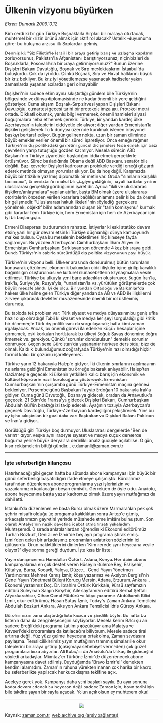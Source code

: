 # Ülkenin vizyonu büyürken

*Ekrem Dumanlı 2009.10.12*

<tr><td class="metin" colspan="2" style="padding-top: 20px; padding-left: 5px; ">Kim derdi ki bir gün Türkiye Boşnaklarla Sırpları bir masaya oturtacak, muhtemel bir krizin önünü almak için aktif rol alacak? Üstelik -duyumuma göre- bu buluşma arzusu ilk Sırplardan gelmiş.</td></tr><tr><td class="metin" colspan="2" style="padding-top: 20px; padding-left: 5px; "><p>Denmiş ki: "Siz Filistin'le İsrail'i bir araya getirip barış ve uzlaşma kapılarını zorluyorsunuz, Pakistan'la Afganistan'ı barıştırıyorsunuz; niçin bizleri de Boşnaklarla, Kosovalılarla bir araya getirmiyorsunuz?" Bunun üzerine Dışişleri Bakanı Davutoğlu, Boşnak ve Sırp meslektaşlarını İstanbul'da buluşturdu. Çok da iyi oldu. Çünkü Boşnak, Sırp ve Hırvat halklarını büyük bir kriz bekliyor. Bu kriz iyi yönetilemezse yaşanacak hadiseler yakın zamanlarda yaşanan acılardan geri olmayabilir.
<p> Dışişleri'nin sadece ekim ayına sıkıştırdığı gündem bile Türkiye'nin bölgesinde ve dünya diplomasisinde ne kadar önemli bir yere geldiğini gösteriyor. Cuma akşamı Boşnak-Sırp zirvesi yapan Dışişleri Bakanı Davutoğlu, cumartesi gecesi tarihî bir protokole imza attı. Protokol metni ortada. Dikkatli okumak, yanlış bilgi vermemek, önemli hamleleri siyasi boğuşmalara heba etmemek gerekir. Türkiye, bir yandan kardeş ülke Azerbaycan'ın taleplerini ciddiyetle ele alıyor; diğer yandan Ermenistan'la ilişkileri geliştirerek Türk dünyası üzerinde kurulmak istenen irrasyonel baskıyı bertaraf ediyor. Bugün gelinen nokta, uzun bir zaman diliminde büyük emekler verilen önemli bir süreci işaretliyor. Onca emeğe rağmen Türkiye'nin dış politikadaki gayretini güncel didişmelere feda etmek için bazı çevrelerin yanıp tutuştuğu gözden kaçmıyor. Mesela sürecin ABD Başkanı'nın Türkiye ziyaretiyle başladığını iddia etmek gerçeklerle örtüşmüyor. Süreç başladığında Obama değil ABD Başkanı, senatör bile değildi. Bazı çevreler Dışişleri kadrosunun protokole verdiği emeği göz ardı ederek metinde olmayan yorumlar ekliyor. Bu da hoş değil. Karşımızda büyük bir titizlikle yazılmış diplomatik bir metin var. Orada "sınırların karşılıklı tanınması", Ermenistan'ın makul bir çizgiye geldiğinin, hayali haritalar yerine uluslararası gerçekliği gördüğünün işaretidir. Ayrıca "ikili ve uluslararası ilişkilere/anlaşmalara" yapılan atıflar, başta BM olmak üzere uluslararası otoritelerin önceden verilen kararlara bağlılığı anlamına gelir ki bu da önemli bir gelişmedir. "Uluslararası hukuk ilkeleri"nin söylediği gerçeklere yönelmek, objektif bilim adamlarından oluşan bir "tarih komisyonu" kurmak gibi kararlar hem Türkiye için, hem Ermenistan için hem de Azerbaycan için iyi bir başlangıçtır.
<p> Ermeni Diasporası bu durumdan rahatsız. İstiyorlar ki eski statüko devam etsin; yani hır gür devam etsin ki Türkiye düşmanlığı dünya kamuoyunda ma'kes bulsun. Oysa bu meselenin bekletilmesi hiç kimseye fayda sağlamıyor. Bu yüzden Azerbaycan Cumhurbaşkanı İlham Aliyev ile Ermenistan Cumhurbaşkanı Sarkisyan son dönemde 4 kez bir araya geldi. Bunda Türkiye'nin sabırla sürdürdüğü dış politika vizyonunun payı büyük. 
<p> Türkiye'nin vizyonu belli: Ülkeler arasında dondurulmuş bütün sorunların konuşarak çözülmesi, ekonomik bakımdan ciddi ilişkiler içine girilip karşılıklı bağımlılığın oluşturulması ve kültürel münasebetlerin kaynaşmalara vesile edilmesi. Türkiye bu ufkuyla yeni barış adacıkları oluşturuyor. Bugün İran'la, Irak'la, Suriye'yle, Rusya'yla, Yunanistan'la vs. yürütülen görüşmelerde çok büyük mesafe alındı. İyi de oldu. Bir yandan Ortadoğu ve Balkanlar'da hakem ülke haline gelen Türkiye diğer yandan da AB ve ABD ile ilişkilerini zirveye çıkararak devletler muvazenesinde önemli bir rol üstlenmiş durumda.
<p> Bu tabloda tek problem var: Türk siyaset ve medya dünyasının bu geniş ufka hazır olup olmadığı! Tabii ki siyaset ve medya her şeyi sorguladığı gibi kritik bir dönemeçte Türk dış politikasını da sorgulayacak; hatta kimi zaman ırgalayacak. Ancak, bu önemli görevi ifa ederken küçük hesaplar içine girmemek, eski korkuları hortlatarak bu ülkeyi Soğuk Savaş dönemine doğru itmemek vs. gerekiyor. Çünkü "sorunlar dondurulsun" demekle sorunlar donmuyor. Geçen sene Gürcistan'da yaşananlar herkese ders oldu; bize de olmalı. Kaldı ki bulunduğumuz coğrafyada Türkiye'nin razı olmadığı hiçbir formül kalıcı bir çözümü işaretleyemez.
<p> Türkiye yarın 12 bakanıyla Halep'e gidiyor. İki ülkenin sınırlarının açılmasının ne anlama geldiğini Ermenistan bu örneğe bakarak anlayabilir. Halep'ten Gaziantep'e geçecek iki ülkenin yetkilileri kalıcı barış için ekonomik ve kültürel köprülerin nasıl kurulduğunu gösterecek. Ermenistan Cumhurbaşkanı'nın çarşamba günü Türkiye-Ermenistan maçına gelmesi bekleniyor. Perşembe günü Başbakan Tayyip Erdoğan 10 bakanıyla Irak'a gidiyor. Cuma günü Davutoğlu, Bosna'ya gidecek, oradan da Arnavutluk'a geçecek. 21 Ekim'de Fransa'ya gidecek Dışişleri Bakanı, Cumhurbaşkanı Abdullah Gül'ün bıraktığı izi takip edecek. Ayağının tozuyla Azerbaycan'a geçecek Davutoğlu, Türkiye-Azerbaycan kardeşliğini pekiştirecek. Yine bu ay içine sıkıştırılan bir gezi daha var: Başbakan ve Dışişleri Bakanı Pakistan ve İran'a gidiyor...
<p> Görüldüğü gibi Türkiye boş durmuyor. Uluslararası dengelerde "Ben de varım!" diyor. Keşke aynı iradeyle siyaset ve medya küçük derelerde boğulma yerine büyük deryalara derinlikli analiz gücüyle açılabilse. O gün, kısır çekişmelerin bittiği gündür... e.dumanli@zaman.com.tr
<p><hr/>
<p><h3>İşte seferberliğin bilançosu</h3>
<p>Hatırlanacağı gibi geçen hafta bu sütunda abone kampanyası için büyük bir gönül seferberliği başlatıldığını ifade etmeye çalışmıştık. Bürolarımız tarafından düzenlenen abone programlarına yazı işlerimizin ve yazarlarımızın katılacağını beyan etmiştik. Gerçekten de öyle oldu. Anadolu, abone heyecanına başta yazar kadromuz olmak üzere yayın mutfağımızı da dahil etti. 
<p>İstanbul'da düzenlenen ve başta Bursa olmak üzere Marmara'dan pek çok şehrin misafir olduğu üç programa katıldıktan sonra Antep'e gitmiş, arkadaşlarımızın gayretini yerinde müşahede etme imkânı bulmuştum. Son olarak Antalya'nın nazik davetine icabet etme fırsatı yakaladım. Muhteşemdi. O sırada anlatılanlardan öğrendim ki Ekonomi editörümüz Turhan Bozkurt, Denizli ve İzmir'de beş ayrı programa iştirak etmiş. İzmir'den gelen bir arkadaşımız programları anlatırken gözlerinin içi gülüyordu. Onun naklettiklerini dinlerken 'Kim nerede aynı heyecana vesile oluyor?' diye sorma gereği duydum. İşte kısa bir liste:
<p>Yayın danışmanımız Hamdullah Öztürk, Adana, Konya. Her daim abone kampanyalarına en çok destek veren Hüseyin Gülerce Bey, Eskişehir, Kütahya, Bursa, Kocaeli, Yalova, Düzce... Genel Yayın Yönetmen Yardımcımız Mehmet Kamış İzmir, köşe yazarımız ve Aksiyon Dergisi'nin Genel Yayın Yönetmeni Bülent Korucu Mersin, Adana, Erzurum, Ankara... Ekonomi yazarımız Doç. Dr. İbrahim Öztürk Kırıkkale, Kürsü sayfamızın editörü Süleyman Sargın Kırşehir, Aile sayfamızın editörü Serhat Şeftali Afyonkarahisar, Cihan Genel Müdürü ve köşe yazarımız Abdülhamit Bilici İzmir, okur editörümüz Hasan Sutay İzmir, Today's Zaman Ankara Temsilcisi Abdullah Bozkurt Ankara, Aksiyon Ankara Temsilcisi İdris Gürsoy Ankara.
<p>Bürolarımızın bana ulaştırdığı liste kısaca ve şimdilik böyle. Bu hafta bu listenin daha da zenginleşeceğini söylüyorlar. Mesela Kerim Balcı şu an sadece Ereğli'deki programa katılmış gözüküyor ama Malatya ve Kayseri'deki programlara da katılacağını biliyorum. Mesele sadece tiraj artırma değil. Yüz yüze gelme, heyecana ortak olma, Zaman sevdasını paylaşma. Temsilciliklerimiz yayın mutfağının tanınmış simaları ile okur taleplerini bir araya getirip (çakışmaya sebebiyet vermeden) çok güzel programlara imza atıyorlar. Ali Bulaç'ın da Anadolu'da birkaç ile gideceğini söyledi arkadaşlar. Mümtaz'er Türköne İzmir'de düzenlenecek abone kampanyasına davet edilmiş. Duyduğumda 'Bravo İzmir'e!' demekten kendimi alamadım. Zaman'ın ruhuna yürekten inanan çok harika bir kadro, bu seferberlikte yapılacak her kucaklaşma teklifine açık.
<p>Aceleye gerek yok. Kampanya daha yeni başladı sayılır. Bu ayın sonuna kadar devam edecek bu heyecan değil sadece Zaman için, basın tarihi için bile takdire şayan bir sayfa açacak. Yolun açık olsun ey muhteşem okur! 
<p><hr/>
<p><p align="center"><img border="0" src="http://web.archive.org/web/20100109101714im_/http://medya.zaman.com.tr/2009/10/12/tiraj.gif"/>
<br/></p></p></p></p></p></p></p></p></p></p></p></p></p></p></p></p></p></td></tr>

Kaynak: [zaman.com.tr](http://zaman.com.tr/yazar.do?yazino=902196), [web.archive.org (arşiv bağlantısı)](http://web.archive.org/web/20100109101714/http://zaman.com.tr:80/yazar.do?yazino=902196)
